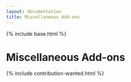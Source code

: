 ```yaml
---
layout: documentation
title: Miscellaneous Add-ons
---
```


{% include base.html %}

# Miscellaneous Add-ons

{% include contribution-wanted.html %}
